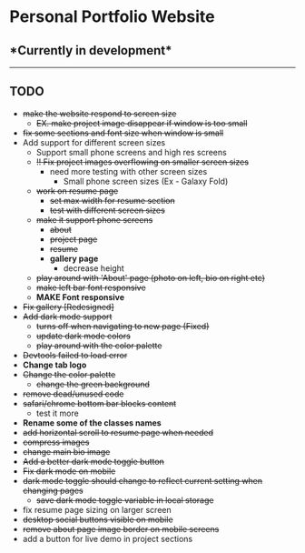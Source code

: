 # Personal Portfolio Website

## \*Currently in development\*

---

## TODO

* ~~make the website respond to screen size~~
  * ~~EX. make project image disappear if window is too small~~
* ~~fix some sections and font size when window is small~~
* Add support for different screen sizes
  * Support small phone screens and high res screens
  * ~~!! Fix project images overflowing on smaller screen sizes~~
    * need more testing with other screen sizes
      * Small phone screen sizes (Ex - Galaxy Fold)
  * ~~work on resume page~~
    * ~~set max width for resume section~~
    * ~~test with different screen sizes~~
  * ~~make it support phone screens~~
    * ~~about~~
    * ~~project page~~
    * ~~resume~~
    * **gallery page**
      * decrease height
  * ~~play around with 'About' page (photo on left, bio on right etc)~~
  * ~~make left bar font responsive~~
  * **MAKE Font responsive**
* ~~Fix gallery [Redesigned]~~
* ~~Add dark mode support~~
  * ~~turns off when navigating to new page (Fixed)~~
  * ~~update dark mode colors~~
  * ~~play around with the color palette~~
* ~~Devtools failed to load error~~
* **Change tab logo**
* ~~Change the color palette~~
  * ~~change the green background~~
* ~~remove dead/unused code~~
* ~~safari/chrome bottom bar blocks content~~
  * test it more
* **Rename some of the classes names**
* ~~add horizontal scroll to resume page when needed~~
* ~~compress images~~
* ~~change main bio image~~
* ~~Add a better dark mode toggle button~~
* ~~Fix dark mode on mobile~~
* ~~dark mode toggle should change to reflect current setting when changing pages~~
  * ~~save dark mode toggle variable in local storage~~
* fix resume page sizing on larger screen
* ~~desktop social buttons visible on mobile~~
* ~~remove about page image border on mobile screens~~
* add a button for live demo in project sections

